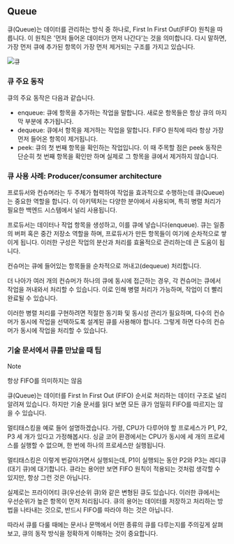 ## Queue

큐(Queue)는 데이터를 관리하는 방식 중 하나로, First In First Out(FIFO) 원칙을 따릅니다. 이 원칙은 '먼저 들어온 데이터가 먼저 나간다'는 것을 의미합니다. 다시 말하면, 가장 먼저 큐에 추가된 항목이 가장 먼저 제거되는 구조를 가지고 있습니다.

![큐](https://github.com/velyvelylovely/DataStructure/assets/98696925/d71c9bb8-b675-44fe-bf5f-10e81deeee44)

### 큐 주요 동작

큐의 주요 동작은 다음과 같습니다.

- enqueue: 큐에 항목을 추가하는 작업을 말합니다. 새로운 항목들은 항상 큐의 마지막 부분에 추가됩니다.
- dequeue: 큐에서 항목을 제거하는 작업을 말합니다. FIFO 원칙에 따라 항상 가장 먼저 들어온 항목이 제거됩니다.
- peek: 큐의 첫 번째 항목을 확인하는 작업입니다. 이 때 주목할 점은 peek 동작은 단순히 첫 번째 항목을 확인만 하며 실제로 그 항목을 큐에서 제거하지 않습니다.

### 큐 사용 사례: Producer/consumer architecture

프로듀서와 컨슈머라는 두 주체가 협력하여 작업을 효과적으로 수행하는데 큐(Queue)는 중요한 역할을 합니다. 이 아키텍처는 다양한 분야에서 사용되며, 특히 병렬 처리가 필요한 백엔드 시스템에서 널리 사용됩니다.

프로듀서는 데이터나 작업 항목을 생성하고, 이를 큐에 넣습니다(enqueue). 큐는 일종의 버퍼 혹은 중간 저장소 역할을 하며, 프로듀서가 만든 항목들이 여기에 순차적으로 쌓이게 됩니다. 이러한 구성은 작업의 분산과 처리를 효율적으로 관리하는데 큰 도움이 됩니다.

컨슈머는 큐에 들어있는 항목들을 순차적으로 꺼내고(dequeue) 처리합니다. 

더 나아가 여러 개의 컨슈머가 하나의 큐에 동시에 접근하는 경우, 각 컨슈머는 큐에서 작업을 꺼내와서 처리할 수 있습니다. 이로 인해 병렬 처리가 가능하며, 작업이 더 빨리 완료될 수 있습니다.

이러한 병렬 처리를 구현하려면 적절한 동기화 및 동시성 관리가 필요하며, 다수의 컨슈머가 동시에 작업을 선택하도록 설계된 큐를 사용해야 합니다. 그렇게 하면 다수의 컨슈머가 동시에 작업을 처리할 수 있습니다.

### 기술 문서에서 큐를 만났을 때 팁

>[!NOTE]
>항상 FIFO를 의미하지는 않음

큐(Queue)는 데이터를 First In First Out (FIFO) 순서로 처리하는 데이터 구조로 널리 알려져 있습니다. 하지만 기술 문서를 읽다 보면 모든 큐가 엄밀히 FIFO를 따르지는 않을 수 있습니다. 

멀티태스킹을 예로 들어 설명하겠습니다. 가령, CPU가 다루어야 할 프로세스가 P1, P2, P3 세 개가 있다고 가정해봅시다. 싱글 코어 환경에서는 CPU가 동시에 세 개의 프로세스를 실행할 수 없으며, 한 번에 하나의 프로세스만 실행됩니다.

멀티태스킹은 이렇게 번갈아가면서 실행되는데, P1이 실행되는 동안 P2와 P3는 레디큐(대기 큐)에 대기합니다. 큐라는 용어만 보면 FIFO 원칙이 적용되는 것처럼 생각할 수 있지만, 항상 그런 것은 아닙니다.

실제로는 프라이어티 큐(우선순위 큐)와 같은 변형된 큐도 있습니다. 이러한 큐에서는 우선순위가 높은 항목이 먼저 처리됩니다. 큐의 용어는 데이터를 저장하고 처리하는 방법을 나타내는 것으로, 반드시 FIFO를 따라야 하는 것은 아닙니다.

따라서 큐를 다룰 때에는 문서나 문맥에서 어떤 종류의 큐를 다루는지를 주의깊게 살펴보고, 큐의 동작 방식을 정확하게 이해하는 것이 중요합니다.
